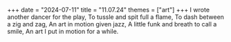 +++
date = "2024-07-11"
title = "11.07.24"
themes = ["art"]
+++
I wrote another dancer for the play,
To tussle and spit full a flame,
To dash between a zig and zag,
An art in motion given jazz,
A little funk and breath to call a smile,
An art I put in motion for a while.
